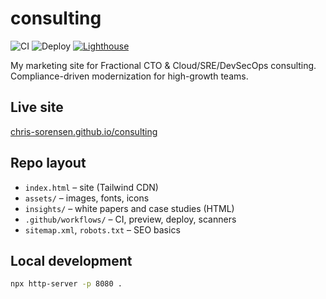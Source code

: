 # consulting

![CI](https://github.com/chris-sorensen/consulting/actions/workflows/ci.yml/badge.svg)
![Deploy](https://github.com/chris-sorensen/consulting/actions/workflows/deploy.yml/badge.svg)
[![Lighthouse](https://img.shields.io/endpoint?url=https://chris-sorensen.github.io/consulting/reports/lighthouse/latest/shields.json)](https://chris-sorensen.github.io/consulting/reports/lighthouse/latest/)

My marketing site for Fractional CTO & Cloud/SRE/DevSecOps consulting. Compliance-driven modernization for high-growth teams.

## Live site

[chris-sorensen.github.io/consulting](https://chris-sorensen.github.io/consulting/)

## Repo layout

- `index.html` – site (Tailwind CDN)
- `assets/` – images, fonts, icons
- `insights/` – white papers and case studies (HTML)
- `.github/workflows/` – CI, preview, deploy, scanners
- `sitemap.xml`, `robots.txt` – SEO basics

## Local development

```bash
npx http-server -p 8080 .
